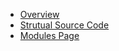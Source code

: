 - [Overview](introduce-page)
- [Strutual Source Code](structural-page)
- [Modules Page](modules-page)